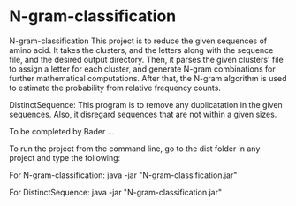 # N-gram-classification

N-gram-classification
This project is to reduce the given sequences of amino acid. It takes the clusters, and the letters along with the sequence file, and the desired output directory. Then, it parses the given clusters' file to assign a letter for each cluster, and generate N-gram combinations for further mathematical computations. After that, the N-gram algorithm is used to estimate the probability from relative frequency counts. 


DistinctSequence:
This program is to remove any duplicatation in the given sequences. Also, it disregard sequences that are not within a given sizes.


To be completed by Bader ...


To run the project from the command line, go to the dist folder in any project and
type the following:

For N-gram-classification:
java -jar "N-gram-classification.jar"

For DistinctSequence:
java -jar "N-gram-classification.jar"
